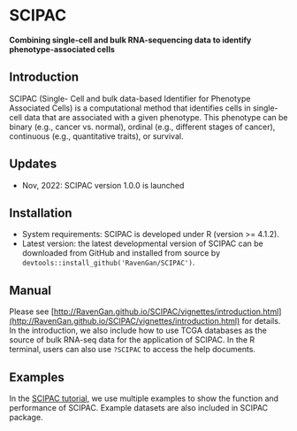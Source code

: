 # SCIPAC
**Combining single-cell and bulk RNA-sequencing data to identify phenotype-associated cells**

## Introduction
SCIPAC (Single- Cell and bulk data-based Identifier for Phenotype Associated Cells) is a computational method that identifies cells in single-cell data that are associated with a given phenotype. This phenotype can be binary (e.g., cancer vs. normal), ordinal (e.g., different stages of cancer), continuous (e.g., quantitative traits), or survival.

## Updates
* Nov, 2022: SCIPAC version 1.0.0 is launched

## Installation
* System requirements: SCIPAC is developed under R (version >= 4.1.2).
* Latest version: the latest developmental version of SCIPAC can be downloaded from GitHub and installed from source by `devtools::install_github('RavenGan/SCIPAC')`.

## Manual
Please see [http://RavenGan.github.io/SCIPAC/vignettes/introduction.html](http://RavenGan.github.io/SCIPAC/vignettes/introduction.html) for details. In the introduction, we also include how to use TCGA databases as the source of bulk RNA-seq data for the application of SCIPAC. In the R terminal, users can also use `?SCIPAC` to access the help documents.

## Examples
In the [SCIPAC tutorial](http://RavenGan.github.io/SCIPAC/vignettes/introduction.html), we use multiple examples to show the function and performance of SCIPAC. Example datasets are also included in SCIPAC package.
